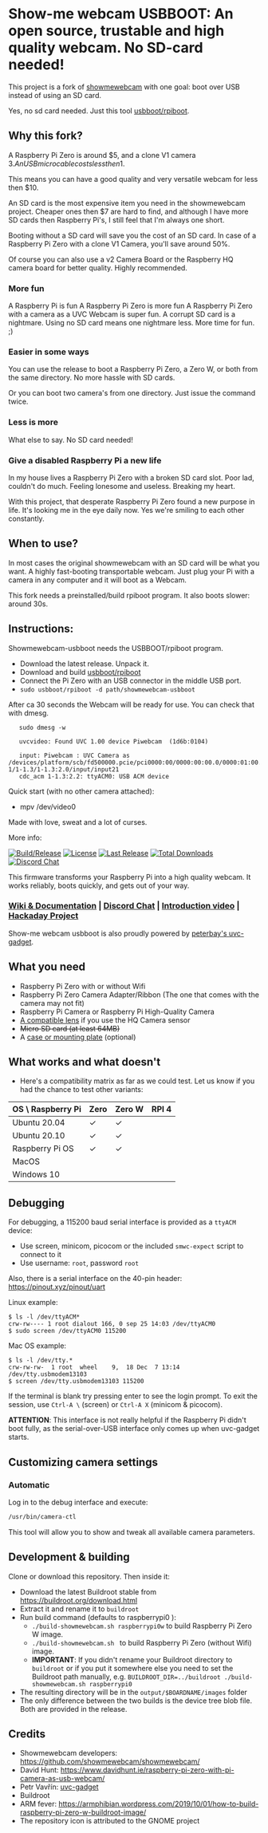 # Show-me webcam USBBOOT: An open source, trustable and high quality webcam. No SD-card needed!

This project is a fork of [showmewebcam](https://github.com/showmewebcam/showmewebcam/) with one goal: boot over USB instead of using an SD card.

Yes, no sd card needed. Just this tool [usbboot/rpiboot](https://github.com/raspberrypi/usbboot).

## Why this fork?
A Raspberry Pi Zero is around $5, and a clone V1 camera $3. An USB micro cable costs less then 1$. 

This means you can have a good quality and very versatile webcam for less then $10.

An SD card is the most expensive item you need in the showmewebcam project. Cheaper ones then $7 are hard to find, and although I have more SD cards then Raspberry Pi's, I still feel that I'm always one short.

Booting without a SD card will save you the cost of an SD card. In case of a Raspberry Pi Zero with a clone V1 Camera, you'll save around 50%.

Of course you can also use a v2 Camera Board or the Raspberry HQ camera board for better quality. Highly recommended.


### More fun
A Raspberry Pi is fun
A Raspberry Pi Zero is more fun
A Raspberry Pi Zero with a camera as a UVC Webcam is super fun.
A corrupt SD card is a nightmare. Using no SD card means one nightmare less. More time for fun. ;) 

### Easier in some ways
You can use the release to boot a Raspberry Pi Zero, a Zero W, or both from the same directory. No more hassle with SD cards.

Or you can boot two camera's from one directory. Just issue the command twice.

### Less is more
What else to say. No SD card needed!

### Give a disabled Raspberry Pi a new life
In my house lives a Raspberry Pi Zero with a broken SD card slot. Poor lad, couldn't do much. Feeling lonesome and useless. Breaking my heart. 

With this project, that desperate Raspberry Pi Zero found a new purpose in life. It's looking me in the eye daily now. Yes we're smiling to each other constantly.

## When to use?
In most cases the original showmewebcam with an SD card will be what you want. A highly fast-booting transportable webcam. Just plug your Pi with a camera in any computer and it will boot as a Webcam.

This fork needs a preinstalled/build rpiboot program. It also boots slower: around 30s.

## Instructions:
Showmewebcam-usbboot needs the USBBOOT/rpiboot program.


- Download the latest release. Unpack it.
- Download and build [usbboot/rpiboot](https://github.com/raspberrypi/usbboot)
- Connect the Pi Zero with an USB connector in the middle USB port.
- `sudo usbboot/rpiboot -d path/showmewebcam-usbboot`


After ca 30 seconds the Webcam will be ready for use. You can check that with dmesg.

```
   sudo dmesg -w

   uvcvideo: Found UVC 1.00 device Piwebcam  (1d6b:0104)
   
   input: Piwebcam : UVC Camera as /devices/platform/scb/fd500000.pcie/pci0000:00/0000:00:00.0/0000:01:00.0/usb1/1-1/1-1.3/1-1.3:2.0/input/input21
   cdc_acm 1-1.3:2.2: ttyACM0: USB ACM device

```

Quick start (with no other camera attached):

- mpv /dev/video0


Made with love, sweat and a lot of curses.

More info:

[![Build/Release](https://github.com/showmewebcam/showmewebcam/workflows/Build/Release/badge.svg)](https://github.com/showmewebcam/showmewebcam/actions)
[![License](https://img.shields.io/github/license/showmewebcam/showmewebcam?label=License)](https://github.com/showmewebcam/showmewebcam/blob/master/LICENSE)
[![Last Release](https://img.shields.io/github/release/showmewebcam/showmewebcam.svg?label=Last%20Release)](https://github.com/showmewebcam/showmewebcam/releases/)
[![Total Downloads](https://img.shields.io/github/downloads/showmewebcam/showmewebcam/total.svg?label=Total%20Downloads)](https://github.com/showmewebcam/showmewebcam/releases/)
[![Discord Chat](https://img.shields.io/discord/774949618832113674.svg?label=Discord%20Chat)](https://discord.gg/dTc4jtf3YX)

This firmware transforms your Raspberry Pi into a high quality webcam. It works reliably, boots quickly, and gets out of your way.

### [Wiki & Documentation](https://github.com/showmewebcam/showmewebcam/wiki) | [Discord Chat](https://discord.gg/dTc4jtf3YX) | [Introduction video](https://youtu.be/nH2G16YoBT4) | [Hackaday Project](https://hackaday.io/project/174479-raspberry-pi-0-hq-usb-webcam)

Show-me webcam usbboot is also proudly powered by [peterbay's uvc-gadget](https://github.com/peterbay/uvc-gadget).

## What you need

- Raspberry Pi Zero with or without Wifi
- Raspberry Pi Zero Camera Adapter/Ribbon (The one that comes with the camera may not fit)
- Raspberry Pi Camera or Raspberry Pi High-Quality Camera
- [A compatible lens](https://github.com/showmewebcam/showmewebcam/wiki/Lenses) if you use the HQ Camera sensor
- ~~Micro SD card (at least 64MB)~~
- A [case or mounting plate](https://github.com/showmewebcam/showmewebcam/wiki/Cases) (optional)

## What works and what doesn't

- Here's a compatibility matrix as far as we could test. Let us know if you had the chance to test other variants:

| OS \ Raspberry Pi  | Zero  | Zero W  | RPI 4 |
| ------------------------------ | ------- | ------- | ----------------- |
| Ubuntu 20.04    | &check; |   &check;      |           |
| Ubuntu 20.10    | &check; | &check; |            |
| Raspberry Pi OS |  &check;       | &check;        |                   |
| MacOS |         |         |                   |
| Windows 10 |         |         |                   |


## Debugging

For debugging, a 115200 baud serial interface is provided as a `ttyACM` device:
- Use screen, minicom, picocom or the included `smwc-expect` script to connect to it
- Use username: `root`, password `root`

Also, there is a serial interface on the 40-pin header: https://pinout.xyz/pinout/uart

Linux example:
```
$ ls -l /dev/ttyACM*
crw-rw---- 1 root dialout 166, 0 sep 25 14:03 /dev/ttyACM0
$ sudo screen /dev/ttyACM0 115200
```

Mac OS example:
```
$ ls -l /dev/tty.*
crw-rw-rw-  1 root  wheel    9,  18 Dec  7 13:14 /dev/tty.usbmodem13103
$ screen /dev/tty.usbmodem13103 115200
```

If the terminal is blank try pressing enter to see the login prompt. To exit
the session, use `Ctrl-A \` (screen) or `Ctrl-A X` (minicom & picocom).

**ATTENTION**: This interface is not really helpful if the Raspberry Pi didn't
boot fully, as the serial-over-USB interface only comes up when uvc-gadget
starts.

## Customizing camera settings

### Automatic

Log in to the debug interface and execute:

```bash
/usr/bin/camera-ctl
```

This tool will allow you to show and tweak all available camera parameters.


## Development & building

Clone or download this repository. Then inside it:

- Download the latest Buildroot stable from https://buildroot.org/download.html
- Extract it and rename it to `buildroot`
- Run build command (defaults to raspberrypi0 ):
  - `./build-showmewebcam.sh raspberrypi0w` to build Raspberry Pi Zero W image.
  - `./build-showmewebcam.sh ` to build Raspberry Pi Zero (without Wifi) image.
  - **IMPORTANT**: If you didn't rename your Buildroot directory to `buildroot` or if you put it somewhere else you need to set the Buildroot path manually, e.g. `BUILDROOT_DIR=../buildroot ./build-showmewebcam.sh raspberrypi0`
- The resulting directory will be in the `output/$BOARDNAME/images` folder
- The only difference between the two builds is the device tree blob file. Both are provided in the release.

## Credits

- Showmewebcam developers: https://github.com/showmewebcam/showmewebcam/
- David Hunt: https://www.davidhunt.ie/raspberry-pi-zero-with-pi-camera-as-usb-webcam/
- Petr Vavřín: [uvc-gadget](https://github.com/peterbay/uvc-gadget)
- Buildroot
- ARM fever: https://armphibian.wordpress.com/2019/10/01/how-to-build-raspberry-pi-zero-w-buildroot-image/
- The repository icon is attributed to the GNOME project

